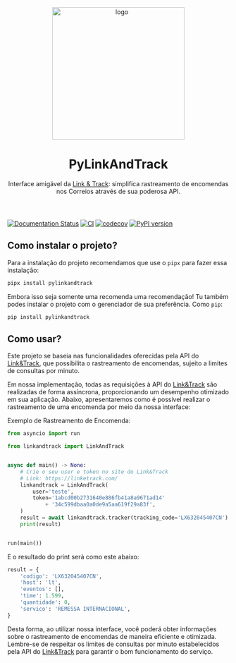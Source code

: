 <header>
    <div align="center">
        <a href="https://github.com/Diaszano">
            <img src="https://pylinkandtrack.readthedocs.io/en/latest/assets/logo02.png" alt="logo" height="300">
        </a>
        <h1>
            PyLinkAndTrack
        </h1>
        Interface amigável da <a href="https://linketrack.com/">Link & Track</a>: simplifica rastreamento de encomendas 
        nos Correios através de sua poderosa API.
    </div>
</header>

[![Documentation Status](https://readthedocs.org/projects/pylinkandtrack/badge/?version=latest)](https://pylinkandtrack.readthedocs.io/en/latest/?badge=latest)
[![CI](https://github.com/Diaszano/pylinkandtrack/actions/workflows/check.yaml/badge.svg)](https://github.com/Diaszano/pylinkandtrack/actions/workflows/check.yaml)
[![codecov](https://codecov.io/gh/Diaszano/pylinkandtrack/branch/master/graph/badge.svg?token=VfeUJcEGI7)](https://codecov.io/gh/Diaszano/pylinkandtrack)
[![PyPI version](https://badge.fury.io/py/pylinkandtrack.svg)](https://badge.fury.io/py/pylinkandtrack)


## Como instalar o projeto?

Para a instalação do projeto recomendamos que use o `pipx` para fazer essa instalação:

```bash
pipx install pylinkandtrack
```

Embora isso seja somente uma recomenda uma recomendação! Tu também podes instalar o projeto com o gerenciador de sua 
preferência. Como `pip`:

```bash
pip install pylinkandtrack
```

## Como usar?

Este projeto se baseia nas funcionalidades oferecidas pela API do [Link&Track](https://linketrack.com/), que 
possibilita o rastreamento de encomendas, sujeito a limites de consultas por minuto.

Em nossa implementação, todas as requisições à API do [Link&Track](https://linketrack.com/) são realizadas de forma 
assíncrona, proporcionando um desempenho otimizado em sua aplicação. Abaixo, apresentaremos como é possível realizar o 
rastreamento de uma encomenda por meio da nossa interface:

Exemplo de Rastreamento de Encomenda:

```python
from asyncio import run

from linkandtrack import LinkAndTrack


async def main() -> None:
    # Crie o seu user e token no site do Link&Track
    # Link: https://linketrack.com/
    linkandtrack = LinkAndTrack(
        user='teste',
        token='1abcd00b2731640e886fb41a8a9671ad14'
            + '34c599dbaa0a0de9a5aa619f29a83f',
    )
    result = await linkandtrack.tracker(tracking_code='LX632045407CN')
    print(result)


run(main())
```

E o resultado do print será como este abaixo: 

```python
result = {
    'codigo': 'LX632045407CN',
    'host': 'lt',
    'eventos': [],
    'time': 1.599,
    'quantidade': 0,
    'servico': 'REMESSA INTERNACIONAL',
}
```

Desta forma, ao utilizar nossa interface, você poderá obter informações sobre o rastreamento de encomendas de maneira 
eficiente e otimizada. Lembre-se de respeitar os limites de consultas por minuto estabelecidos pela API do 
[Link&Track](https://linketrack.com/) para garantir o bom funcionamento do serviço.